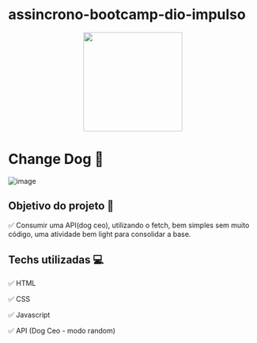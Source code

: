 # assincrono-bootcamp-dio-impulso

<p align="center">
  <img src = "https://hermes.digitalinnovation.one/tracks/e9395483-aee9-4f2f-a361-b9a133034a2e.png" width = "200">
</p>

# Change Dog 🐶

![image](https://user-images.githubusercontent.com/70491871/141660928-b73d4c8d-28d3-42f0-b09b-561787175bb5.png)


## Objetivo do projeto 📝
✅ Consumir uma API(dog ceo), utilizando o fetch, bem simples sem muito código, uma atividade bem light para consolidar a base.

## Techs utilizadas 💻
✅ HTML

✅ CSS

✅ Javascript

✅ API (Dog Ceo - modo random)

